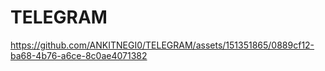 # TELEGRAM

https://github.com/ANKITNEGI0/TELEGRAM/assets/151351865/0889cf12-ba68-4b76-a6ce-8c0ae4071382
